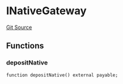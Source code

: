# INativeGateway
[Git Source](https://github.com/HedgeFarm/smart-farmer/blob/992c3b4a8bc708d23c14656e504528c18f790128/contracts/yield/interface/INativeGateway.sol)


## Functions
### depositNative


```solidity
function depositNative() external payable;
```

